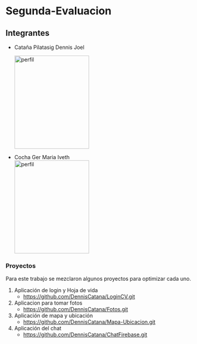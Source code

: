 # Segunda-Evaluacion
## Integrantes
* Cataña Pilatasig Dennis Joel
  <br>

  <img src="https://github.com/DennisCatana/Segunda-Evaluacion/assets/117744033/8e26c4fb-151f-448e-9a9d-c8d8e5569fed" alt="perfil" width="200" height="250">
  <br>
* Cocha Ger Maria Iveth
  <br>
  <img src="https://github.com/DennisCatana/Segunda-Evaluacion/assets/117744033/4b76924d-4055-41b1-8f8d-452043809330" alt="perfil" width="200" height="250">
  <br>

### Proyectos
  Para este trabajo se mezclaron algunos proyectos para optimizar cada uno. <br>
1. Aplicación de login y Hoja de vida
   - https://github.com/DennisCatana/LoginCV.git <br>
2. Aplicacion para tomar fotos
   - https://github.com/DennisCatana/Fotos.git <br>
3. Aplicación de mapa y ubicación
   - https://github.com/DennisCatana/Mapa-Ubicacion.git
4. Aplicación del chat
   - https://github.com/DennisCatana/ChatFirebase.git
     
   

